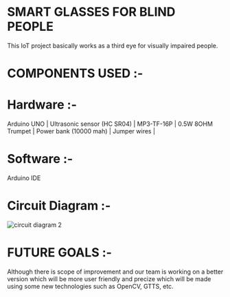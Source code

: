 # SMART GLASSES FOR BLIND PEOPLE

This IoT project basically works as a third eye for visually impaired people.

# COMPONENTS USED :-

# Hardware :-
Arduino UNO | 
Ultrasonic sensor (HC SR04) | 
MP3-TF-16P | 
0.5W 8OHM Trumpet | 
Power bank (10000 mah) | 
Jumper wires | 

# Software :-

Arduino IDE

# Circuit Diagram :- 

![circuit diagram 2](https://github.com/PratikMore55/IoT-based-projects/assets/138502602/0290fa2a-c11c-4da8-99ba-ac1ddc9bd292)

# FUTURE GOALS :-

Although there is scope of improvement and our team is working on a better version which will be more user friendly and precize which will be made using some new technologies such as OpenCV, GTTS, etc.
